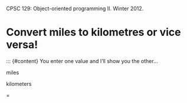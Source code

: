 CPSC 129: Object-oriented programming II. Winter 2012.

# Convert miles to kilometres or vice versa!

::: {#content}
You enter one value and I’ll show you the other\...

miles

kilometers

=
